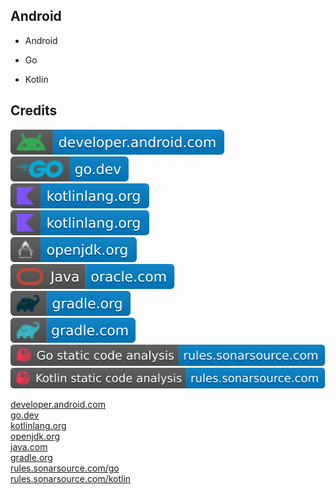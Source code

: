 Android
-------

- Android

- Go

- Kotlin

Credits
-------
[![image](
Credits/developer.android.com.svg?raw=true)](https://developer.android.com/)  
[![image](
Credits/go.dev.svg?raw=true)](https://go.dev/)  
[![image](
Credits/kotlinlang.org.svg?raw=true)](https://kotlinlang.org/)  
[![image](
Credits/kotlinlang.org.svg?raw=true)](https://kotlinlang.org/)  
[![image](
Credits/openjdk.org.svg?raw=true)](https://openjdk.org/)  
[![image](
Credits/Java-oracle.com.svg?raw=true)](https://oracle.com/java/)  
[![image](
Credits/gradle.org.svg?raw=true)](https://gradle.org/)  
[![image](
Credits/gradle.com.svg?raw=true)](https://gradle.com/)  
[![image](
Credits/Go-static-code-analysis-rules.sonarsource.com.svg?raw=true)](https://rules.sonarsource.com/go/)  
[![image](
Credits/Kotlin-static-code-analysis-rules.sonarsource.com.svg?raw=true)](https://rules.sonarsource.com/kotlin/)


[developer.android.com](https://developer.android.com/)  
[go.dev](https://go.dev/)  
[kotlinlang.org](https://kotlinlang.org/)  
[openjdk.org](https://openjdk.org/)  
[java.com](https://java.com/)  
[gradle.org](https://gradle.org/)  
[rules.sonarsource.com/go](https://rules.sonarsource.com/go/)  
[rules.sonarsource.com/kotlin](https://rules.sonarsource.com/kotlin/)
